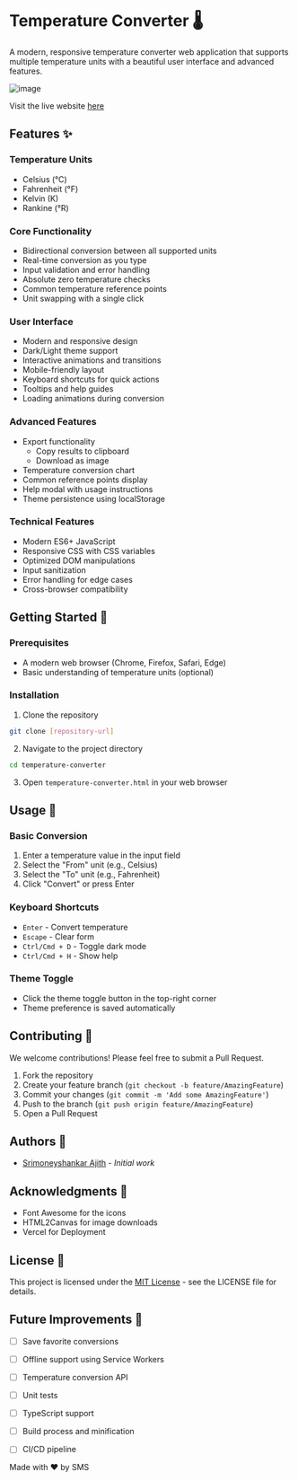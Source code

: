 # Temperature Converter 🌡️

A modern, responsive temperature converter web application that supports multiple temperature units with a beautiful user interface and advanced features.

![image](https://github.com/user-attachments/assets/b86d323a-591d-41a5-98e6-d53da0f4836c)

Visit the live website [here](https://temperatureconvert.vercel.app/)

## Features ✨

### Temperature Units

- Celsius (°C)
- Fahrenheit (°F)
- Kelvin (K)
- Rankine (°R)

### Core Functionality

- Bidirectional conversion between all supported units
- Real-time conversion as you type
- Input validation and error handling
- Absolute zero temperature checks
- Common temperature reference points
- Unit swapping with a single click

### User Interface

- Modern and responsive design
- Dark/Light theme support
- Interactive animations and transitions
- Mobile-friendly layout
- Keyboard shortcuts for quick actions
- Tooltips and help guides
- Loading animations during conversion

### Advanced Features

- Export functionality
  - Copy results to clipboard
  - Download as image
- Temperature conversion chart
- Common reference points display
- Help modal with usage instructions
- Theme persistence using localStorage

### Technical Features

- Modern ES6+ JavaScript
- Responsive CSS with CSS variables
- Optimized DOM manipulations
- Input sanitization
- Error handling for edge cases
- Cross-browser compatibility

## Getting Started 🚀

### Prerequisites

- A modern web browser (Chrome, Firefox, Safari, Edge)
- Basic understanding of temperature units (optional)

### Installation

1. Clone the repository

```bash
git clone [repository-url]
```

2. Navigate to the project directory

```bash
cd temperature-converter
```

3. Open `temperature-converter.html` in your web browser

## Usage 📖

### Basic Conversion

1. Enter a temperature value in the input field
2. Select the "From" unit (e.g., Celsius)
3. Select the "To" unit (e.g., Fahrenheit)
4. Click "Convert" or press Enter

### Keyboard Shortcuts

- `Enter` - Convert temperature
- `Escape` - Clear form
- `Ctrl/Cmd + D` - Toggle dark mode
- `Ctrl/Cmd + H` - Show help

### Theme Toggle

- Click the theme toggle button in the top-right corner
- Theme preference is saved automatically

## Contributing 🤝

We welcome contributions! Please feel free to submit a Pull Request.

1. Fork the repository
2. Create your feature branch (`git checkout -b feature/AmazingFeature`)
3. Commit your changes (`git commit -m 'Add some AmazingFeature'`)
4. Push to the branch (`git push origin feature/AmazingFeature`)
5. Open a Pull Request

## Authors 👥

- [Srimoneyshankar Ajith](https://github.com/moneytosms) - _Initial work_

## Acknowledgments 🙏

- Font Awesome for the icons
- HTML2Canvas for image downloads
- Vercel for Deployment

## License 📄

This project is licensed under the [MIT License](LICENSE) - see the LICENSE file for details.

## Future Improvements 🔮

- [ ] Save favorite conversions
- [ ] Offline support using Service Workers
- [ ] Temperature conversion API
- [ ] Unit tests
- [ ] TypeScript support
- [ ] Build process and minification
- [ ] CI/CD pipeline




Made with ❤️ by SMS
